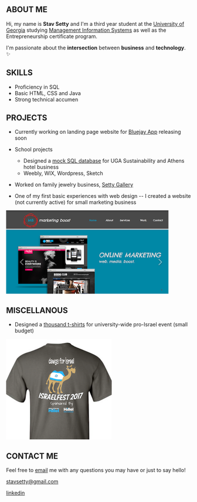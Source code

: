 ## ABOUT ME

Hi, my name is **Stav Setty** and I'm a third year student at the [University of Georgia](http://www.uga.edu) studying [Management Information Systems](http://www.terry.uga.edu/undergraduate/majors/management-information-systems) as well as the Entrepreneurship certificate program. 

I'm passionate about the **intersection** between **business** and **technology**. :sparkles:

## SKILLS 
- Proficiency in SQL 
- Basic HTML, CSS and Java 
- Strong technical accumen 

## PROJECTS
- Currently working on landing page website for [Bluejay App](http://bluejay-app.com/#) releasing soon
- School projects 
  - Designed a [mock SQL database](http://share.pho.to/Ah2fd) for UGA Sustainability and Athens hotel business 
  - Weebly, WIX, Wordpress, Sketch   

- Worked on family jewelry business, [Setty Gallery](http://www.settygallery.com)
- One of my first basic experiences with web design -- I created a website (not currently active) for small marketing business 


![Image](markboost.jpg)

## MISCELLANOUS  

- Designed a [thousand t-shirts](https://ibb.co/g7g8O5) for university-wide pro-Israel event (small budget) 

![Image](tshirt.jpg)

## CONTACT ME
Feel free to [email](mailto:stavsetty@gmail.com) me with any questions you may have or just to say hello! 

[stavsetty@gmail.com](mailto:stavsetty@gmail.com)

[linkedin](https://www.linkedin.com/in/stavsetty/)
